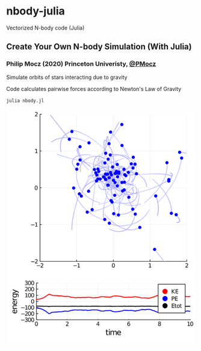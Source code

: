 # nbody-julia
Vectorized N-body code (Julia)

## Create Your Own N-body Simulation (With Julia)

### Philip Mocz (2020) Princeton Univeristy, [@PMocz](https://twitter.com/PMocz)

Simulate orbits of stars interacting due to gravity

Code calculates pairwise forces according to Newton's Law of Gravity

```
julia nbody.jl
```

![Simulation](./nbody.png)
